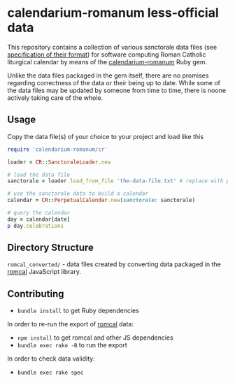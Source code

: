 # calendarium-romanum less-official data

This repository contains a collection of various sanctorale data files
(see [specification of their format][data])
for software computing Roman Catholic liturgical calendar by means of the
[calendarium-romanum][caro] Ruby gem.

Unlike the data files packaged in the gem itself, there are no promises regarding correctness
of the data or their being up to date. While some of the data files may be updated by someone
from time to time, there is noone actively taking care of the whole.

## Usage

Copy the data file(s) of your choice to your project and load like this

```ruby
require 'calendarium-romanum/cr'

loader = CR::SanctoraleLoader.new

# load the data file
sanctorale = loader.load_from_file 'the-data-file.txt' # replace with path to your data file

# use the sanctorale data to build a calendar
calendar = CR::PerpetualCalendar.new(sanctorale: sanctorale)

# query the calendar
day = calendar[date]
p day.celebrations
```

## Directory Structure

`romcal_converted/` - data files created by converting data packaged
in the [romcal][romcal] JavaScript library.

## Contributing

* `bundle install` to get Ruby dependencies

In order to re-run the export of [romcal][romcal] data:

* `npm install` to get romcal and other JS dependencies
* `bundle exec rake -B` to run the export

In order to check data validity:

* `bundle exec rake spec`

[caro]: https://github.com/igneus/calendarium-romanum
[data]: https://github.com/igneus/calendarium-romanum/blob/master/data/README.md
[romcal]: https://github.com/romcal/romcal
